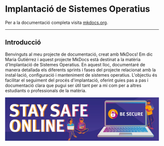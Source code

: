 # Implantació de Sistemes Operatius

Per a la documentació completa visita [mkdocs.org](https://www.mkdocs.org).

---
## Introducció

Benvinguts al meu projecte de documentació, creat amb MkDocs! Em dic Maria Gutiérrez i aquest projecte MkDocs està destinat a la matèria d'Implantació de Sistemes Operatius. En aquest lloc, documentaré de manera detallada els diferents sprints i fases del projecte relacionat amb la instal·lació, configuració i manteniment de sistemes operatius. L'objectiu és facilitar el seguiment del procés d'implantació, oferint guies pas a pas i documentació clara que pugui ser útil tant per a mi com per a altres estudiants o professionals de la matèria.

![intro](./fotos/intro.jpg)

